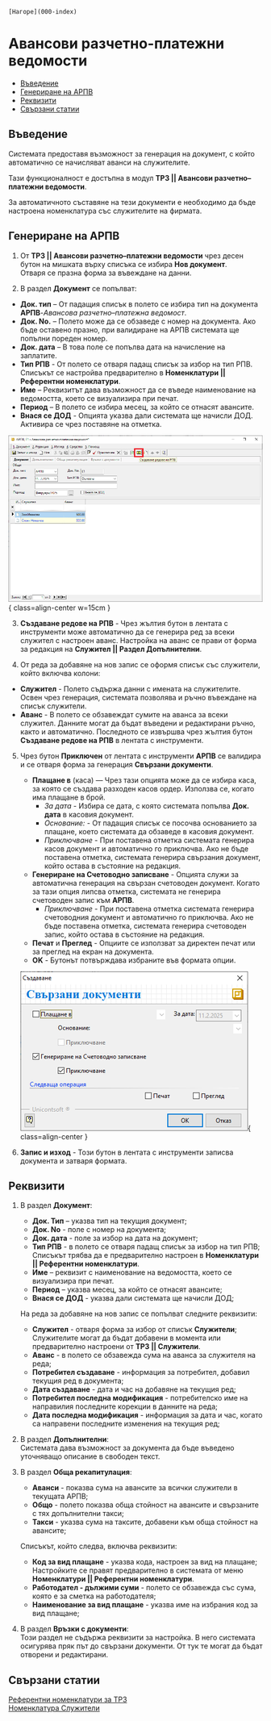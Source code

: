 ```{only} html
[Нагоре](000-index)
```

# Авансови разчетно-платежни ведомости

- [Въведение](https://docs.unicontsoft.com/guide/erp/002-docs/004-payroll-documents/001-adv-payroll-documents.html#id2)  
- [Генериране на АРПВ](https://docs.unicontsoft.com/guide/erp/002-docs/004-payroll-documents/001-adv-payroll-documents.html#id3)  
- [Реквизити](https://docs.unicontsoft.com/guide/erp/002-docs/004-payroll-documents/001-adv-payroll-documents.html#id4)  
- [Свързани статии](https://docs.unicontsoft.com/guide/erp/002-docs/004-payroll-documents/001-adv-payroll-documents.html#id5)

## **Въведение**

Системата предоставя възможност за генерация на документ, с който автоматично се начисляват аванси на служителите. 

Тази функционалност е достъпна в модул **ТРЗ || Авансови разчетно–платежни ведомости**.  

За автоматичното съставяне на тези документи е необходимо да бъде настроена номенклатура със служителите на фирмата.  

## **Генериране на АРПВ**

1) От **ТРЗ || Авансови разчетно–платежни ведомости** чрез десен бутон на мишката върху списъка се избира **Нов документ**.  
Отваря се празна форма за въвеждане на данни.  

2) В раздел **Документ** се попълват:  

 - **Док. тип** – От падащия списък в полето се избира тип на документа **АРПВ**-*Авансова разчетно–платежна ведомост*.    
 - **Док. No.** – Полето може да се обзаведе с номер на документа. Ако бъде оставено празно, при валидиране на АРПВ системата ще попълни пореден номер.  
 - **Док. дата** – В това поле се попълва дата на начисление на заплатите.  
 - **Тип РПВ** - От полето се отваря падащ списък за избор на тип РПВ. Списъкът се настройва предварително в **Номенклатури || Референтни номенклатури**.   
 - **Име** – Реквизитът дава възможност да се въведе наименование на ведомостта, което се визуализира при печат.  
 - **Период** – В полето се избира месец, за който се отнасят авансите.  
 - **Внася се ДОД** - Опцията указва дали системата ще начисли ДОД. Активира се чрез поставяне на отметка.    

 ![](901-adv-payroll-documents1.png){ class=align-center w=15cm }

3) **Създаване редове на РПВ** - Чрез жълтия бутон в лентата с инструменти може автоматично да се генерира ред за всеки служител с настроен аванс. Настройка на аванс се прави от форма за редакция на **Служител || Раздел Допълнителни**.    

4) От реда за добавяне на нов запис се оформя списък със служители, който включва колони:  

- **Служител** - Полето съдържа данни с имената на служителите. Освен чрез генерация, системата позволява и ръчно въвеждане на списък служители.  
- **Аванс** - В полето се обзавеждат сумите на аванса за всеки служител. Данните могат да бъдат въведени и редактирани ръчно, както и автоматично. Последното се извършва чрез жълтия бутон **Създаване редове на РПВ** в лентата с инструменти.  

5) Чрез бутон **Приключен** от лентата с инструменти **АРПВ** се валидира и се отваря форма за генерация **Свързани документи**.  
    - **Плащане в** (каса) — Чрез тази опцията може да се избира каса, за която се създава разходен касов ордер. Използва се, когато има плащане в брой.    
        - *За дата* - Избира се дата, с която системата попълва **Док. дата** в касовия документ. 
        - *Основание:* - От падащия списък се посочва основанието за плащане, което системата да обзаведе в касовия документ.
        - *Приключване* - При поставена отметка системата генерира касов документ и автоматично го приключва. Ако не бъде поставена отметка, системата генерира свързания документ, който остава в състояние на редакция.  
    - **Генериране на Счетоводно записване** - Опцията служи за автоматична генерация на свързан счетоводен документ. Когато за тази опция липсва отметка, системата не генерира счетоводен запис към **АРПВ**.  
        - *Приключване* - При поставена отметка системата генерира счетоводния документ и автоматично го приключва. Ако не бъде поставена отметка, системата генерира счетоводен запис, който остава в състояние на редакция. 
    - **Печат** и **Преглед** - Опциите се използват за директен печат или за преглед на екран на документа.     
    - **OK** - Бутонът потвърждава избраните във формата опции.  

     ![](901-adv-payroll-documents2.png){ class=align-center }

6) **Запис и изход** - Този бутон в лентата с инструменти записва документа и затваря формата.  

## **Реквизити**

1) В раздел **Документ**:  
   - **Док. Тип** – указва тип на текущия документ;    
   - **Док. No** - поле с номер на документа;   
   - **Док. дата** - поле за избор на дата на документ;  
   - **Тип РПВ** - в полето се отваря падащ списък за избор на тип РПВ;  
   Списъкът трябва да е предварително настроен в **Номенклатури || Референтни номенклатури**.   
   - **Име** – реквизит с наименование на ведомостта, което се визуализира при печат.  
   - **Период** – указва месец, за който се отнасят авансите;    
   - **Внася се ДОД** - указва дали системата ще начисли ДОД;  

   На реда за добавяне на нов запис се попълват следните реквизити:  
   - **Служител** - отваря форма за избор от списък **Служители**;  
   Служителите могат да бъдат добавени в момента или предварително настроени от **ТРЗ || Служители**.   
   - **Аванс** - в полето се обзавежда сума на аванса за служителя на реда;  
   - **Потребител създаване** - информация за потребител, добавил текущия ред в документа;  
   - **Дата създаване** - дата и час на добавяне на текущия ред;  
   - **Потребител последна модификация** - потребителско име на направилия последните корекции в данните на реда;  
   - **Дата последна модификация** - информация за дата и час, когато са направени последните изменения на текущия ред;  

2) В раздел **Допълнителни**:  
   Системата дава възможност за документа да бъде въведено уточняващо описание в свободен текст.  

3) В раздел **Обща рекапитулация**:  
   - **Аванси** - показва сума на авансите за всички служители в текущата АРПВ;  
   - **Общо** - полето показва обща стойност на авансите и свързаните с тях допълнителни такси;  
   - **Такси** - указва сума на таксите, добавени към обща стойност на авансите;  

   Списъкът, който следва, включва реквизити:  
   - **Код за вид плащане** - указва кода, настроен за вид на плащане;  
   Настройките се правят предварително в системата от меню **Номенклатури || Референтни номенклатури**.  
   - **Работодател - дължими суми** - полето се обзавежда със сума, която е за сметка на работодателя;  
   - **Наименование за вид плащане** - указва име на избрания код за вид плащане;  

4) В раздел **Връзки с документи**:  
   Този раздел не съдържа реквизити за настройка. В него системата осигурява пряк път до свързани документи. От тук те могат да бъдат отворени и редактирани.  


## **Свързани статии**

[Референтни номенклатури за ТРЗ](https://docs.unicontsoft.com/guide/erp/001-ref/003-payroll/001-payroll-settings.html)  
[Номенклатура Служители](https://docs.unicontsoft.com/guide/erp/001-ref/003-payroll/002-employees.html)  

